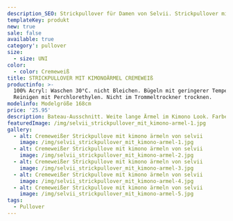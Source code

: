 ```yaml
---
description_SEO: Strickpullover für Damen von Selvii. Strickpullover mit Kimonoärmeln
templateKey: produkt
new: true
sale: false
available: true
category': pullover
size:
  - size: UNI
color:
  - color: Cremeweiß
title: STRICKPULLOVER MIT KIMONOÄRMEL CREMEWEIß
productinfo: >-
  100% Acryl: Waschen 30°C. nicht Bleichen. Bügeln mit geringerer Temperatur.
  Reinigen mit Perchlorethylen. Nicht im Trommeltrockner trocknen.
modelinfo: Modelgröße 168cm
price: '25.95'
description: Bateau-Ausschnitt. Weite lange Ärmel im Kimono Look. Farbe Cremeweiß.
featuredImage: /img/selvii_strickpullover_mit_kimono-armel-1.jpg
gallery:
  - alt: Cremeweißer Strickpullove mit kimono ärmeln von selvii
    image: /img/selvii_strickpullover_mit_kimono-armel-1.jpg
  - alt: Cremeweißer Strickpullove mit kimono ärmeln von selvii
    image: /img/selvii_strickpullover_mit_kimono-armel-2.jpg
  - alt: Cremeweißer Strickpullove mit kimono ärmeln von selvii
    image: /img/selvii_strickpullover_mit_kimono-armel-3.jpg
  - alt: Cremeweißer Strickpullove mit kimono ärmeln von selvii
    image: /img/selvii_strickpullover_mit_kimono-armel-4.jpg
  - alt: Cremeweißer Strickpullove mit kimono ärmeln von selvii
    image: /img/selvii_strickpullover_mit_kimono-armel-5.jpg
tags:
  - Pullover
---
```


